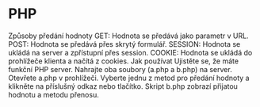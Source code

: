 # PHP

Způsoby předání hodnoty
GET: Hodnota se předává jako parametr v URL.
POST: Hodnota se předává přes skrytý formulář.
SESSION: Hodnota se ukládá na server a zpřístupní přes session.
COOKIE: Hodnota se ukládá do prohlížeče klienta a načítá z cookies.
Jak používat
Ujistěte se, že máte funkční PHP server.
Nahrajte oba soubory (a.php a b.php) na server.
Otevřete a.php v prohlížeči.
Vyberte jednu z metod pro předání hodnoty a klikněte na příslušný odkaz nebo tlačítko.
Skript b.php zobrazí přijatou hodnotu a metodu přenosu.
